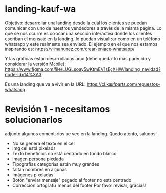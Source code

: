 # landing-kauf-wa

Objetivo: desarrollar una landing desde la cuál los clientes se puedan comunicar con uno de nuestros vendedores a través de la misma página.
Lo que se nos ocurre es colocar una sección interactiva donde los clientes escriban el mensaje en la landing, lo puedan visualizar como en un teléfono whatsapp y este realmente sea enviado.
El ejemplo en el que nos estamos inspirando es:
https://vilmanunez.com/crear-enlace-whatsapp/

Y las gráficas están desarrolladas aquí (debe quedar lo más parecido y considerar la versión Mobile):
https://www.figma.com/file/LUGLsoay5wKtmEV1sEgXHW/landing_navidad?node-id=14%3A3

Es una landing que va a vivir en la URL: https://cl.kaufparts.com/repuestos-whatsapp

# Revisión 1 - necesitamos solucionarlos 

adjunto algunos comentarios ue veo en la landing. Quedo atento, saludos!
- No se genera el texto en el cel
- img cel está pixelada
- Texto beneficios no está centrado en fondo blanco
- imagen persona pixelada
- Tipografías categorías están muy grandes
- faltan nombres en algunas
- Imágenes pixeladas
- Botón "enviar mensaje" pegado al footer no está centrado
- Corrección ortografía menús del footer
Por favor revisar, gracias!


